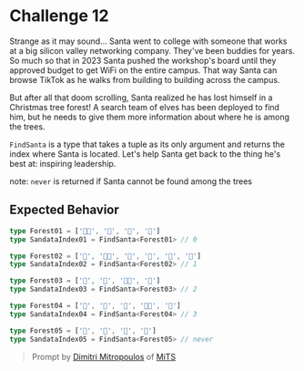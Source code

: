 # Challenge 12

Strange as it may sound... Santa went to college with someone that works at a big silicon valley networking company. They've been buddies for years. So much so that in 2023 Santa pushed the workshop's board until they approved budget to get WiFi on the entire campus. That way Santa can browse TikTok as he walks from building to building across the campus.

But after all that doom scrolling, Santa realized he has lost himself in a Christmas tree forest! A search team of elves has been deployed to find him, but he needs to give them more information about where he is among the trees.

`FindSanta` is a type that takes a tuple as its only argument and returns the index where Santa is located. Let's help Santa get back to the thing he's best at: inspiring leadership.

note: `never` is returned if Santa cannot be found among the trees

## Expected Behavior

```ts
type Forest01 = ['🎅🏼', '🎄', '🎄', '🎄']
type SandataIndex01 = FindSanta<Forest01> // 0

type Forest02 = ['🎄', '🎅🏼', '🎄', '🎄', '🎄', '🎄']
type SandataIndex02 = FindSanta<Forest02> // 1

type Forest03 = ['🎄', '🎄', '🎅🏼', '🎄']
type SandataIndex03 = FindSanta<Forest03> // 2

type Forest04 = ['🎄', '🎄', '🎄', '🎅🏼', '🎄']
type SandataIndex04 = FindSanta<Forest04> // 3

type Forest05 = ['🎄', '🎄', '🎄', '🎄']
type SandataIndex05 = FindSanta<Forest05> // never
```

> Prompt by [Dimitri Mitropoulos](https://github.com/dimitropoulos) of [MiTS](https://www.youtube.com/@MichiganTypeScript)

